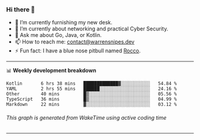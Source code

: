 ### Hi there 👋

- 🔭 I’m currently furnishing my new desk.
- 🌱 I’m currently about networking and practical Cyber Security.
- 💬 Ask me about Go, Java, or Kotlin.
- 📫 How to reach me: contact@warrensnipes.dev
- ⚡ Fun fact: I have a blue nose pitbull named [Rocco](https://i.imgur.com/iLsSCKu.jpg).

-------

📊 **Weekly development breakdown**
<!--START_SECTION:waka-->
```text
Kotlin       6 hrs 38 mins   █████████████▓░░░░░░░░░░░   54.84 % 
YAML         2 hrs 55 mins   ██████░░░░░░░░░░░░░░░░░░░   24.16 % 
Other        40 mins         █▒░░░░░░░░░░░░░░░░░░░░░░░   05.56 % 
TypeScript   36 mins         █▒░░░░░░░░░░░░░░░░░░░░░░░   04.99 % 
Markdown     22 mins         ▓░░░░░░░░░░░░░░░░░░░░░░░░   03.12 % 
```
<!--END_SECTION:waka-->
###### *This graph is generated from WakeTime using active coding time*
-------
